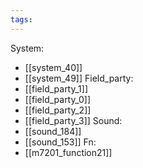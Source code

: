 ```yaml
---
tags:
---
```

System:
- [[system_40]]
- [[system_49]]
Field_party:
- [[field_party_1]]
- [[field_party_0]]
- [[field_party_2]]
- [[field_party_3]]
Sound:
- [[sound_184]]
- [[sound_153]]
Fn:
- [[m7201_function21]]
